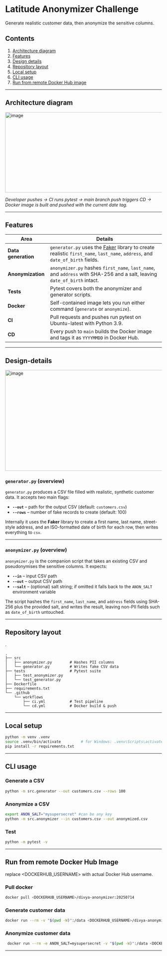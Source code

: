 # Latitude Anonymizer Challenge

Generate realistic customer data, then anonymize the sensitive columns.

## Contents

1. [Architecture diagram](#architecture-diagram)  
2. [Features](#features)
3. [Design details](#design-details)  
4. [Repository layout](#repository-layout)  
5. [Local setup](#local-setup)  
6. [CLI usage](#cli-usage)
7. [Run from remote Docker Hub image](#run-from-remote-docker-hub-image)  


---

## Architecture diagram

<img width="764" height="258" alt="image" src="https://github.com/user-attachments/assets/2baf82bb-fa47-4d6e-9576-c478a04cad0c" />



*Developer pushes → CI runs pytest → main branch push triggers CD → Docker image is built and pushed with the current date tag.*

---

## Features

| Area            | Details                                                                                 |
|-----------------|-----------------------------------------------------------------------------------------|
| **Data generation** | `generator.py` uses the [Faker](https://faker.readthedocs.io/) library to create realistic `first_name`, `last_name`, `address`, and `date_of_birth` fields.|
| **Anonymization**  | `anonymizer.py` hashes `first_name`, `last_name`, and `address` with SHA-256 and a salt, leaving `date_of_birth` intact.|
| **Tests**          | Pytest covers both the anonymizer and generator scripts.                           |
| **Docker**         | Self-contained image lets you run either command (`generate` or `anonymize`).         |
| **CI**             | Pull requests and pushes run pytest on Ubuntu-latest with Python 3.9.                 |
| **CD**             | Every push to `main` builds the Docker image and tags it as `YYYYMMDD` in Docker Hub. |

---
## Design-details

<img width="761" height="324" alt="image" src="https://github.com/user-attachments/assets/bb0049bf-2bd6-4303-a8d5-08bbef0d1983" />

### `generator.py` (overview)

`generator.py` produces a CSV file filled with realistic, synthetic customer data.  It accepts two main flags:

* **`--out`** – path for the output CSV (default: `customers.csv`)  
* **`--rows`** – number of fake records to create (default: 100)  

Internally it uses the **Faker** library to create a first name, last name, street-style address, and an ISO-formatted date of birth for each row, then writes everything to  `csv`.

---

### `anonymizer.py` (overview)

`anonymizer.py` is the companion script that takes an existing CSV and pseudonymises the sensitive columns.  It expects:

* **`--in`** – input CSV path  
* **`--out`** – output CSV path  
* **`--salt`** – (optional) salt string; if omitted it falls back to the `ANON_SALT` environment variable  

The script  hashes the `first_name`, `last_name`, and `address` fields using SHA-256 plus the provided salt, and writes the result, leaving non-PII fields such as `date_of_birth` untouched.  

---
## Repository layout
.
```text
.
├── src
│   ├── anonymizer.py        # Hashes PII columns
│   └── generator.py         # Writes fake CSV data
├── tests                    # Pytest suite
│   ├── test_anonymizer.py
│   └── test_generator.py
├── Dockerfile
├── requirements.txt
└── .github
    └── workflows
        ├── ci.yml           # Test pipeline
        └── cd.yml           # Docker build & push
```
---
## Local setup

```bash
python -m venv .venv
source .venv/bin/activate         # for Windows: .venv\Scripts\activate
pip install -r requirements.txt
```
---
## CLI usage

### Generate a CSV
```bash
python -m src.generator --out customers.csv --rows 100
```

### Anonymize a CSV
```bash
export ANON_SALT="mysupersecret" #can be any key
python -m src.anonymizer --in customers.csv --out anonymized.csv
```

### Test 
```bash
python -m pytest -v
```
---
## Run from remote Docker Hub Image
replace <DOCKERHUB_USERNAME> with actual Docker Hub username.

### Pull docker 
```bash
docker pull <DOCKERHUB_USERNAME>/divya-anonymizer:20250714
```
### Generate customer data 
```bash
docker run --rm -v "$(pwd -W)":/data <DOCKERHUB_USERNAME>/divya-anonymizer:20250714 generate --out /data/customer.csv --rows 100 
```
### Anonymize customer data 
```bash
 docker run --rm -e ANON_SALT=mysupersecret -v "$(pwd -W)":/data <DOCKERHUB_USERNAME>/divya-anonymizer:20250714 anonymize --in /data/customer.csv --out /data/anon_data.csv
```





---
